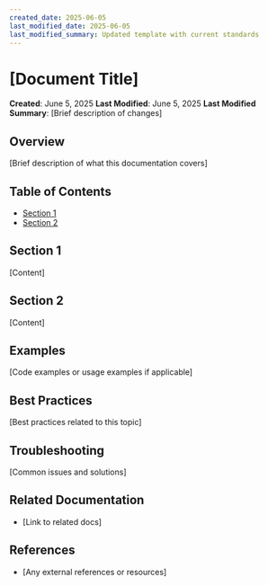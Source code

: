 ```yaml
---
created_date: 2025-06-05
last_modified_date: 2025-06-05
last_modified_summary: Updated template with current standards
---
```


# [Document Title]

**Created**: June 5, 2025
**Last Modified**: June 5, 2025
**Last Modified Summary**: [Brief description of changes]

## Overview
[Brief description of what this documentation covers]

## Table of Contents
- [Section 1](#section-1)
- [Section 2](#section-2)

## Section 1
[Content]

## Section 2
[Content]

## Examples
[Code examples or usage examples if applicable]

## Best Practices
[Best practices related to this topic]

## Troubleshooting
[Common issues and solutions]

## Related Documentation
- [Link to related docs]

## References
- [Any external references or resources] 